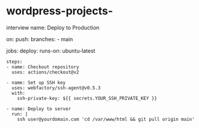 # wordpress-projects-
interview
name: Deploy to Production

on:
  push:
    branches:
      - main

jobs:
  deploy:
    runs-on: ubuntu-latest

    steps:
    - name: Checkout repository
      uses: actions/checkout@v2

    - name: Set up SSH key
      uses: webfactory/ssh-agent@v0.5.3
      with:
        ssh-private-key: ${{ secrets.YOUR_SSH_PRIVATE_KEY }}

    - name: Deploy to server
      run: |
        ssh user@yourdomain.com 'cd /var/www/html && git pull origin main'

